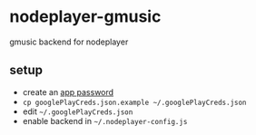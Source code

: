 nodeplayer-gmusic
=================

gmusic backend for nodeplayer

setup
-----

* create an [app password](https://security.google.com/settings/security/apppasswords)
* `cp googlePlayCreds.json.example ~/.googlePlayCreds.json`
* edit `~/.googlePlayCreds.json`
* enable backend in `~/.nodeplayer-config.js`

